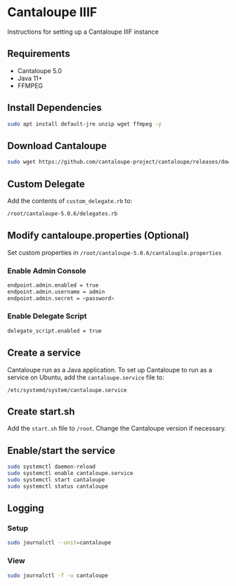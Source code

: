 # Cantaloupe IIIF
Instructions for setting up a Cantaloupe IIIF instance 

## Requirements
- Cantaloupe 5.0
- Java 11+
- FFMPEG

## Install Dependencies

```bash
sudo apt install default-jre unzip wget ffmpeg -y
```

## Download Cantaloupe

```bash
sudo wget https://github.com/cantaloupe-project/cantaloupe/releases/download/v5.0.6/cantaloupe-5.0.6.zip
```

## Custom Delegate
Add the contents of `custom_delegate.rb` to:

```bash
/root/cantaloupe-5.0.6/delegates.rb
```

## Modify cantaloupe.properties (Optional)
Set custom properties in `/root/cantaloupe-5.0.6/cantalouple.properties`

### Enable Admin Console

```bash
endpoint.admin.enabled = true
endpoint.admin.username = admin
endpoint.admin.secret = <password>
```

### Enable Delegate Script

```bash
delegate_script.enabled = true
```

## Create a service
Cantaloupe run as a Java application. To set up Cantaloupe to run as a service on Ubuntu, add the `cantaloupe.service` file to:

```
/etc/systemd/system/cantaloupe.service
```

## Create start.sh
Add the `start.sh` file to `/root`. Change the Cantaloupe version if necessary.

## Enable/start the service

```bash
sudo systemctl daemon-reload
sudo systemctl enable cantaloupe.service
sudo systemctl start cantaloupe
sudo systemctl status cantaloupe
```

## Logging

### Setup

```bash
sudo journalctl --unit=cantaloupe
```

### View

```bash
sudo journalctl -f -u cantaloupe
```